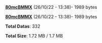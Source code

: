 [**80mcBMMX**](/data/80mcBMMX.txt) (26/10/22 - 13:38)- 1989 bytes

[**80mcBMMX**](/data/80mcBMMX.txt) (26/10/22 - 13:38)- 1989 bytes

**Total Datas**: 332

**Total Size**: 1.72 MB / 1.7 MB